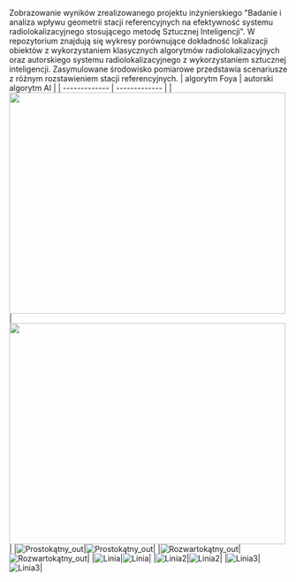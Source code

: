 Zobrazowanie wyników zrealizowanego projektu inżynierskiego "Badanie i analiza wpływu geometrii stacji referencyjnych na efektywność systemu radiolokalizacyjnego stosującego metodę Sztucznej Inteligencji".
W repozytorium znajdują się wykresy porównujące dokładność lokalizacji obiektów z wykorzystaniem klasycznych algorytmów radiolokalizacyjnych oraz autorskiego systemu radiolokalizacyjnego z wykorzystaniem sztucznej inteligencji. Zasymulowane środowisko pomiarowe przedstawia scenariusze z różnym rozstawieniem stacji referencyjnych. 
| algorytm Foya  | autorski algorytm AI |
| ------------- | ------------- |
|<img src="https://user-images.githubusercontent.com/56272127/151035707-0754f0e1-e6f9-4dba-9032-a2f6d2fc8c5d.png" width="500" height="400">|<img src="https://user-images.githubusercontent.com/56272127/151035994-80e4bd85-67ea-42aa-845a-c5eaa351d310.png" width="500" height="400">|
|![Prostokątny_out](https://user-images.githubusercontent.com/56272127/151035750-42f01552-64ef-4268-aa93-460bfd3078cf.png)|![Prostokątny_out](https://user-images.githubusercontent.com/56272127/151036030-8287094e-d505-49a2-84c8-e2dbbfc1eebf.png)|
|![Rozwartokątny_out](https://user-images.githubusercontent.com/56272127/151035812-f83646ee-7a9b-4d15-b4aa-b6e504923659.png)|![Rozwartokątny_out](https://user-images.githubusercontent.com/56272127/151036068-4ee1a9bb-39d9-4960-9bdf-e5321f55e475.png)|
|![Linia](https://user-images.githubusercontent.com/56272127/151034671-1532c77c-30bf-47c7-b436-7a4437d68cf5.png)|![Linia](https://user-images.githubusercontent.com/56272127/151036136-086870d8-5688-4197-90fc-d03760bf90b6.png)|
|![Linia2](https://user-images.githubusercontent.com/56272127/151035858-427b48a2-460d-4b86-9467-e6a418fc2978.png)|![Linia2](https://user-images.githubusercontent.com/56272127/151036163-e260513a-a85a-4344-aa9f-a4757ca52e9d.png)|
|![Linia3](https://user-images.githubusercontent.com/56272127/151035900-90c4fff7-bfbc-4d9c-9437-ac790b452b8e.png)|![Linia3](https://user-images.githubusercontent.com/56272127/151036185-30148017-2bca-4c62-bfd6-2af2291fac06.png)|

